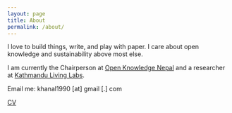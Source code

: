```yaml
---
layout: page
title: About
permalink: /about/
---
```


I love to build things, write, and play with paper. I care about open knowledge and sustainability above most else. 

I am currently the Chairperson at [Open Knowledge Nepal](http://oknp.org) and a researcher at [Kathmandu Living Labs](http://kathmandulivinglabs.org). 

Email me: khanal1990 [at] gmail [.] com 

[CV](http://kshitizkhanal.com.np/cv) 
